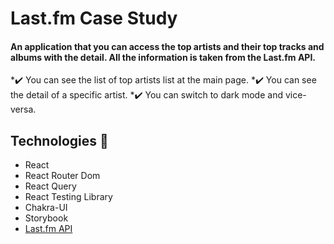 # Last.fm Case Study 

#### An application that you can access the top artists and their top tracks and albums with the detail. All the information is taken from the Last.fm API. 

 *✔️ You can see the list of top artists list at the main page.
 *✔️ You can see the detail of a specific artist.
 *✔️ You can switch to dark mode and vice-versa.

## Technologies 🚀
- React
- React Router Dom
- React Query
- React Testing Library
- Chakra-UI
- Storybook
- [Last.fm API](https://www.last.fm/tr/api)


